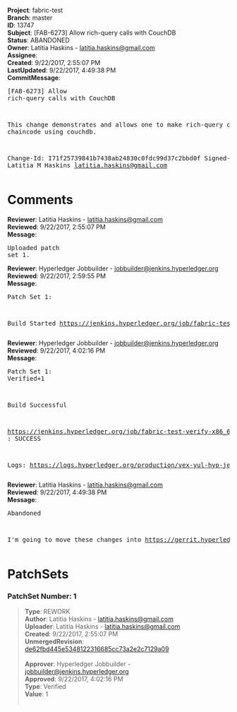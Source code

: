 <strong>Project</strong>: fabric-test<br><strong>Branch</strong>: master<br><strong>ID</strong>: 13747<br><strong>Subject</strong>: [FAB-6273] Allow rich-query calls with CouchDB<br><strong>Status</strong>: ABANDONED<br><strong>Owner</strong>: Latitia Haskins - latitia.haskins@gmail.com<br><strong>Assignee</strong>:<br><strong>Created</strong>: 9/22/2017, 2:55:07 PM<br><strong>LastUpdated</strong>: 9/22/2017, 4:49:38 PM<br><strong>CommitMessage</strong>:<br><pre>[FAB-6273] Allow rich-query calls with CouchDB

This change demonstrates and allows one to make
rich-query calls to a chaincode using couchdb.

Change-Id: I71f25739841b7438ab24830c0fdc99d37c2bbd0f
Signed-off-by: Latitia M Haskins <latitia.haskins@gmail.com>
</pre><h1>Comments</h1><strong>Reviewer</strong>: Latitia Haskins - latitia.haskins@gmail.com<br><strong>Reviewed</strong>: 9/22/2017, 2:55:07 PM<br><strong>Message</strong>: <pre>Uploaded patch set 1.</pre><strong>Reviewer</strong>: Hyperledger Jobbuilder - jobbuilder@jenkins.hyperledger.org<br><strong>Reviewed</strong>: 9/22/2017, 2:59:55 PM<br><strong>Message</strong>: <pre>Patch Set 1:

Build Started https://jenkins.hyperledger.org/job/fabric-test-verify-x86_64/75/</pre><strong>Reviewer</strong>: Hyperledger Jobbuilder - jobbuilder@jenkins.hyperledger.org<br><strong>Reviewed</strong>: 9/22/2017, 4:02:16 PM<br><strong>Message</strong>: <pre>Patch Set 1: Verified+1

Build Successful 

https://jenkins.hyperledger.org/job/fabric-test-verify-x86_64/75/ : SUCCESS

Logs: https://logs.hyperledger.org/production/vex-yul-hyp-jenkins-1/fabric-test-verify-x86_64/75</pre><strong>Reviewer</strong>: Latitia Haskins - latitia.haskins@gmail.com<br><strong>Reviewed</strong>: 9/22/2017, 4:49:38 PM<br><strong>Message</strong>: <pre>Abandoned

I'm going to move these changes into https://gerrit.hyperledger.org/r/#/c/13697/</pre><h1>PatchSets</h1><h3>PatchSet Number: 1</h3><blockquote><strong>Type</strong>: REWORK<br><strong>Author</strong>: Latitia Haskins - latitia.haskins@gmail.com<br><strong>Uploader</strong>: Latitia Haskins - latitia.haskins@gmail.com<br><strong>Created</strong>: 9/22/2017, 2:55:07 PM<br><strong>UnmergedRevision</strong>: [de62fbd445e5348122316685cc73a2e2c7129a09](https://github.com/hyperledger-gerrit-archive/fabric-test/commit/de62fbd445e5348122316685cc73a2e2c7129a09)<br><br><strong>Approver</strong>: Hyperledger Jobbuilder - jobbuilder@jenkins.hyperledger.org<br><strong>Approved</strong>: 9/22/2017, 4:02:16 PM<br><strong>Type</strong>: Verified<br><strong>Value</strong>: 1<br><br></blockquote>